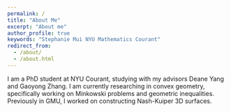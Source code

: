 ```yaml
---
permalink: /
title: "About Me"
excerpt: "About me"
author_profile: true
keywords: "Stephanie Mui NYU Mathematics Courant"
redirect_from: 
  - /about/
  - /about.html
---
```

<head>
   <meta name="keywords" content="Stephanie Mui Mathematics NYU Courant">
</head>


I am a PhD student at NYU Courant, studying with my advisors Deane Yang and Gaoyong Zhang.   I am currently researching in convex geometry, specifically working on Minkowski problems and geometric inequalities.  Previously in GMU, I worked on constructing Nash-Kuiper 3D surfaces.

